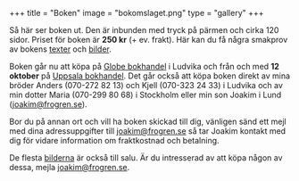 +++
title = "Boken"
image = "bokomslaget.png"
type = "gallery"
+++

Så här ser boken ut. Den är inbunden med tryck på pärmen och cirka 120 sidor. Priset för boken är **250 kr** (+ ev. frakt). Här kan du få några smakprov av bokens [texter](/texter/) och [bilder](/bilder/).

Boken går nu att köpa på [Globe bokhandel](https://www.globebokhandel.se/) i Ludvika och från och med **12 oktober** på [Uppsala bokhandel](https://www.uppsalabokhandel.se/). Det går också att köpa boken direkt av mina bröder Anders (070-272 82 13) och Kjell (070-323 24 33) i Ludvika och av min dotter Maria (070-299 80 68) i Stockholm eller min son Joakim i Lund (joakim@frogren.se). 

Bor du på annan ort och vill ha boken skickad till dig, vänligen sänd ett mejl med dina adressuppgifter till joakim@frogren.se så tar Joakim kontakt med dig för vidare information om fraktkostnad och betalning.

De flesta [bilderna](/bilder/) är också till salu. Är du intresserad av att köpa någon av dessa, mejla joakim@frogren.se. 
 <!--Vill du förbeställa boken, klicka [här](bestall.html). Läs guiden här: https://www.developerdrive.com/add-google-forms-static-site/ -->

<!--Vill du förbeställa boken går det bra att skicka dina adressuppgifter till mig på <rolandfrogren@hotmail.com>. Boken kommer också efter överenskommelse att kunna avhämtas antingen i Stockholm, hos min bror Anders i Ludvika (tfn. 073-6004691) eller hos min son Joakim i Lund (<joakim@frogren.se>).-->
